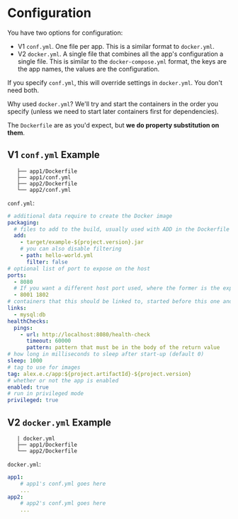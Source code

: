 Configuration
===
You have two options for configuration:

* V1 `conf.yml`. One file per app. This is a similar format to `docker.yml`.
* V2 `docker.yml`. A single file that combines all the app's configuration a single file. This is similar to the `docker-compose.yml` format, the keys are the app names, the values are the configuration.

If you specify `conf.yml`, this will override settings in `docker.yml`. You don't need both.

Why used `docker.yml`? We'll try and start the containers in the order you specify (unless we need to start later containers first for dependencies).

The `Dockerfile` are as you'd expect, but **we do property substitution on them**.


V1 `conf.yml` Example
---

```tree
   ├── app1/Dockerfile
   ├── app1/conf.yml
   ├── app2/Dockerfile
   └── app2/conf.yml
```

`conf.yml`:

```yml
# additional data require to create the Docker image
packaging:
  # files to add to the build, usually used with ADD in the Dockerfile
  add:
    - target/example-${project.version}.jar
    # you can also disable filtering
    - path: hello-world.yml
      filter: false
# optional list of port to expose on the host
ports:
  - 8080
  # If you want a different host port used, where the former is the exposed port and the latter the container port.
  - 8001 1802
# containers that this should be linked to, started before this one and stopped afterwards, optional alias after colon
links:
  - mysql:db
healthChecks:
  pings:
    - url: http://localhost:8080/health-check
      timeout: 60000
      pattern: pattern that must be in the body of the return value
# how long in milliseconds to sleep after start-up (default 0)
sleep: 1000
# tag to use for images
tag: alex.e.c/app:${project.artifactId}-${project.version}
# whether or not the app is enabled
enabled: true
# run in privileged mode
privileged: true
```


V2 `docker.yml` Example
---

```tree
   | docker.yml
   ├── app1/Dockerfile
   └── app2/Dockerfile
```

`docker.yml`:

```yml
app1:
    # app1's conf.yml goes here
    ...
app2:
    # app2's conf.yml goes here
    ...
```